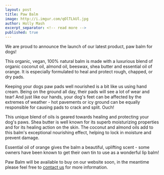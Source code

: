 ```yaml
---
layout: post
title: Paw Balm
image: http://i.imgur.com/qOlTLkUl.jpg
author: Holly Mash
excerpt_separator: <!-- read more -->
published: true
---
```

We are proud to announce the launch of our latest product, paw balm for dogs!

This organic, vegan, 100% natural balm is made with a luxurious blend of organic coconut oil, almond oil, beeswax, shea butter and essential oil of orange. It is especially formulated to heal and protect rough, chapped, or dry pads.

<!-- read more -->

Keeping your dogs paw pads well nourished is a bit like us using hand cream. Being on the ground all day, their pads will see a lot of wear and tear! And just like our hands, your dog's feet can be affected by the extremes of weather - hot pavements or icy ground can be equally responsible for causing pads to crack and split. Ouch!

This unique blend of oils is geared towards healing and protecting your dog's paws. Shea butter is well known for its superb moisturizing properties and for its healing action on the skin. The coconut and almond oils add to this balm's exceptional nourishing effect, helping to lock in moisture and prevent damage.

Essential oil of orange gives the balm a beautiful, uplifting scent - some owners have been known to get their own tin to use as a wonderful lip balm!

Paw Balm will be available to buy on our website soon, in the meantime please feel free to [contact us](/contact/) for more information.

